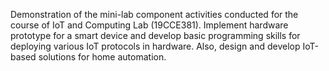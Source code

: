 Demonstration of the mini-lab component activities conducted for the course of IoT and Computing Lab (19CCE381). Implement hardware prototype for a smart device and develop basic programming skills for deploying various IoT protocols in hardware. Also, design and develop IoT-based solutions for home automation.
